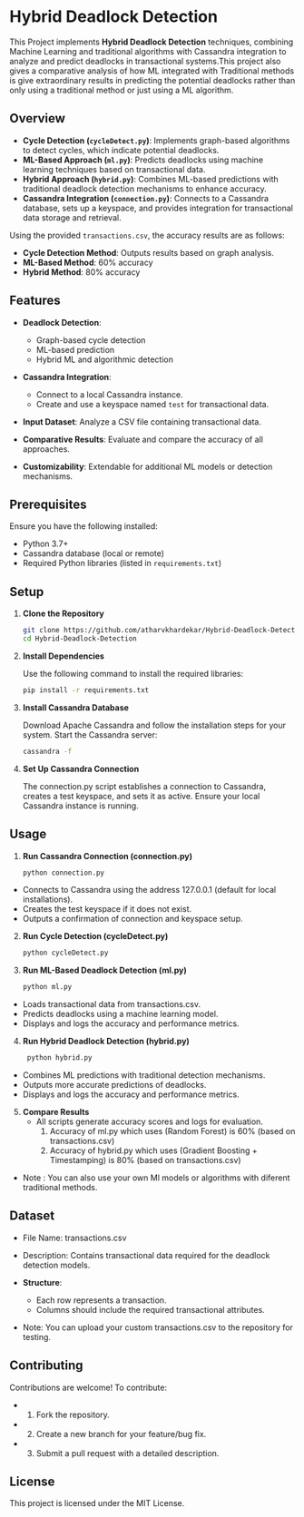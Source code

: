# Hybrid Deadlock Detection

This Project implements **Hybrid Deadlock Detection** techniques, combining Machine Learning and traditional algorithms with Cassandra integration to analyze and predict deadlocks in transactional systems.This project also gives a comparative analysis of how ML integrated with Traditional methods is give extraordinary results in predicting the potential deadlocks rather than only using a traditional method or just using a ML algorithm.

## Overview

- **Cycle Detection (`cycleDetect.py`)**: Implements graph-based algorithms to detect cycles, which indicate potential deadlocks.
- **ML-Based Approach (`ml.py`)**: Predicts deadlocks using machine learning techniques based on transactional data.
- **Hybrid Approach (`hybrid.py`)**: Combines ML-based predictions with traditional deadlock detection mechanisms to enhance accuracy.
- **Cassandra Integration (`connection.py`)**: Connects to a Cassandra database, sets up a keyspace, and provides integration for transactional data storage and retrieval.

Using the provided `transactions.csv`, the accuracy results are as follows:  
- **Cycle Detection Method**: Outputs results based on graph analysis.
- **ML-Based Method**: 60% accuracy  
- **Hybrid Method**: 80% accuracy  


## Features

- **Deadlock Detection**: 
  - Graph-based cycle detection
  - ML-based prediction
  - Hybrid ML and algorithmic detection

- **Cassandra Integration**:
  - Connect to a local Cassandra instance.
  - Create and use a keyspace named `test` for transactional data.
- **Input Dataset**: Analyze a CSV file containing transactional data.
- **Comparative Results**: Evaluate and compare the accuracy of all approaches.
- **Customizability**: Extendable for additional ML models or detection mechanisms.


## Prerequisites

Ensure you have the following installed:

- Python 3.7+
- Cassandra database (local or remote)
- Required Python libraries (listed in `requirements.txt`)

## Setup

1. **Clone the Repository**  
   ```bash
   git clone https://github.com/atharvkhardekar/Hybrid-Deadlock-Detection.git
   cd Hybrid-Deadlock-Detection

2. **Install Dependencies**

    Use the following command to install the required libraries:

    ```bash
    pip install -r requirements.txt

3. **Install Cassandra Database**

    Download Apache Cassandra and follow the installation steps for your system.
    Start the Cassandra server:

    ```bash
    cassandra -f

4. **Set Up Cassandra Connection**
   
   The connection.py script establishes a connection to Cassandra, creates a test keyspace, and sets it as active. Ensure your local Cassandra instance is running.


## Usage

1. **Run Cassandra Connection (connection.py)**  
   ```bash
   python connection.py

- Connects to Cassandra using the address 127.0.0.1 (default for local installations).
- Creates the test keyspace if it does not exist.
- Outputs a confirmation of connection and keyspace setup.

2. **Run Cycle Detection (cycleDetect.py)**

    ```bash
    python cycleDetect.py

3. **Run ML-Based Deadlock Detection (ml.py)**

    ```bash
    python ml.py

- Loads transactional data from transactions.csv.
- Predicts deadlocks using a machine learning model.
- Displays and logs the accuracy and performance metrics.

4. **Run Hybrid Deadlock Detection (hybrid.py)**
   
   ```bash
    python hybrid.py

- Combines ML predictions with traditional detection mechanisms.
- Outputs more accurate predictions of deadlocks.
- Displays and logs the accuracy and performance metrics.

5. **Compare Results** 
   - All scripts generate accuracy scores and logs for evaluation.
        1. Accuracy of ml.py which uses (Random Forest) is 60% (based on transactions.csv)
        2. Accuracy of hybrid.py which uses (Gradient Boosting + Timestamping) is 80% (based on transactions.csv)  

- Note : You can also use your own Ml models or algorithms with diferent traditional methods.     


## Dataset

- File Name: transactions.csv
- Description: Contains transactional data required for the deadlock detection models.

- **Structure**:
   - Each row represents a transaction.
   - Columns should include the required transactional attributes.

- Note: You can upload your custom transactions.csv to the repository for testing.


## Contributing
Contributions are welcome! To contribute:

- 1. Fork the repository.
- 2. Create a new branch for your feature/bug fix.
- 3. Submit a pull request with a detailed description.

## License
This project is licensed under the MIT License.
